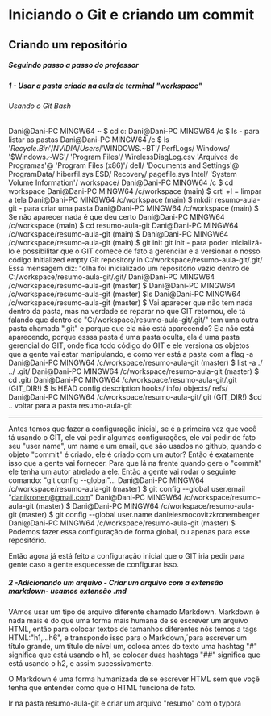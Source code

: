 # Iniciando o Git e criando um commit

 ## Criando um repositório 

##### Seguindo passo a passo do professor

##### 1 - Usar a pasta criada na aula de terminal "workspace"

###### Usando o Git Bash

Dani@Dani-PC MINGW64 ~
$ cd c:
Dani@Dani-PC MINGW64 /c
$ ls - para listar as pastas
Dani@Dani-PC MINGW64 /c
$ ls
'$Recycle.Bin'/             NVIDIA/                       Users/
'$WINDOWS.~BT'/             PerfLogs/                     Windows/
'$Windows.~WS'/            'Program Files'/               WirelessDiagLog.csv
'Arquivos de Programas'@   'Program Files (x86)'/         dell/
'Documents and Settings'@   ProgramData/                  hiberfil.sys
 ESD/                       Recovery/                     pagefile.sys
 Intel/                    'System Volume Information'/   workspace/
Dani@Dani-PC MINGW64 /c
$ cd workspace
Dani@Dani-PC MINGW64 /c/workspace (main)
$ crtl +l = limpar a tela
Dani@Dani-PC MINGW64 /c/workspace (main)
$ mkdir resumo-aula-git - para criar uma pasta 
Dani@Dani-PC MINGW64 /c/workspace (main)
$
Se não aparecer nada é que deu certo
Dani@Dani-PC MINGW64 /c/workspace (main)
$ cd resumo-aula-git
Dani@Dani-PC MINGW64 /c/workspace/resumo-aula-git (main)
$
Dani@Dani-PC MINGW64 /c/workspace/resumo-aula-git (main)
$ git init 
 git init - para poder inicializá-lo e possibilitar que o GIT comece de fato a gerenciar e a versionar o nosso código
Initialized empty Git repository in C:/workspace/resumo-aula-git/.git/
Essa mensagem diz: "olha foi inicializado um repositório vazio dentro de C:/workspace/resumo-aula-git/.git/
Dani@Dani-PC MINGW64 /c/workspace/resumo-aula-git (master)
$
Dani@Dani-PC MINGW64 /c/workspace/resumo-aula-git (master)
$ls 
Dani@Dani-PC MINGW64 /c/workspace/resumo-aula-git (master)
$
Vai aparecer que não tem nada dentro da pasta, mas na verdade se  reparar no que GIT retornou, ele tá falando que dentro de "C:/workspace/resumo-aula-git/.git/" tem uma outra pasta chamada ".git" e porque que ela não está aparecendo? Ela não está aparecendo, porque esssa pasta é uma pasta oculta, ela é uma pasta gerencial do GIT, onde fica todo código do GIT e ele versiona os objetos que a gente vai estar manipulando, e como ver está a pasta com a flag -a
Dani@Dani-PC MINGW64 /c/workspace/resumo-aula-git (master)
$ list -a 
./  ../  .git/
Dani@Dani-PC MINGW64 /c/workspace/resumo-aula-git (master)
$ cd .git/
Dani@Dani-PC MINGW64 /c/workspace/resumo-aula-git/.git (GIT_DIR!)
$ ls
HEAD  config  description  hooks/  info/  objects/  refs/
Dani@Dani-PC MINGW64 /c/workspace/resumo-aula-git/.git (GIT_DIR!)
$cd .. voltar para a pasta resumo-aula-git

--------------------------------------------------------------------------------
Antes temos que fazer a configuração inicial, se é a primeira vez que você tá usando o GIT, ele vai pedir algumas configurações, ele vai pedir de fato seu "user name", um name e um email, que são usados no github, quando o objeto "commit" é criado, ele é criado com um autor? Então é exatamente isso que a gente vai fornecer. Para que lá na frente quando gere o "commit" ele tenha um autor atrelado a ele. Então a gente vai rodar o seguinte comando: "git config --global"...
Dani@Dani-PC MINGW64 /c/workspace/resumo-aula-git (master)
$ git config --global user.email "danikronen@gmail.com"
Dani@Dani-PC MINGW64 /c/workspace/resumo-aula-git (master)
$
Dani@Dani-PC MINGW64 /c/workspace/resumo-aula-git (master)
$ git config --global user.name danielesmocovitzkronemberger
Dani@Dani-PC MINGW64 /c/workspace/resumo-aula-git (master)
$
Podemos fazer essa configuração de forma global, ou apenas para esse repositório.

Então agora já está feito a configuração inicial que o GIT iria pedir para gente caso a gente esquecesse de configurar isso.

##### 2 -Adicionando um arquivo - Criar um arquivo com a extensão markdown- usamos extensão .md

 VAmos usar um tipo de arquivo diferente chamado Markdown.
Markdown é nada mais é do que uma forma mais humana de se escrever um arquivo HTML, então para colocar textos de tamanhos diferentes nós temos a tags HTML:"h1,...h6", e transpondo isso para o Markdown,´para escrever um título grande, um título de nível um, coloca antes do texto uma hashtag  "#"  significa que está  usando o h1,  se colocar duas hashtags "##" significa que está usando o h2, e assim sucessivamente.   

O Markdown é uma forma humanizada de se escrever HTML sem que voçê tenha que entender como que o HTML funciona de fato.

Ir na pasta resumo-aula-git e criar um arquivo "resumo" com o typora



